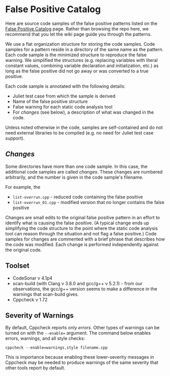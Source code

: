 # False Positive Catalog

Here are source code samples of the false positive patterns listed on the 
[False Positive Catalog](https://github.iu.edu/SEDS/mangrove/wiki/FP-Catalog) 
page. Rather than browsing the repo here, we recommend that you let the 
wiki page guide you through the patterns.

We use a flat organization structure for storing the code samples. Code samples 
for a pattern reside in a directory of the same name as the pattern. Each code 
sample is the minimized structure to reproduce the false warning. We simplified 
the structures (e.g. replacing variables with literal constant values, combining 
variable declaration and initialization, etc.) as long as the false positive did 
not go away or was converted to a true positive.

Each code sample is annotated with the following details:

* Juliet test case from which the sample is derived
* Name of the false positive structure
* False warning for each static code analysis tool
* For *changes* (see below), a description of what was changed in the code.

Unless noted otherwise in the code, samples are self-contained and do not need 
external libraries to be compiled (e.g. no need for Juliet test case support).

## *Changes*

Some directories have more than one code sample. In this case, the additional 
code samples are called *changes*. These changes are numbered arbitrarily, and 
the number is given in the code sample's filename.

For example, the 

* `list-overrun.cpp` - reduced code containing the false positive
* `list-overrun_01.cpp` - modified version that no longer contains the false positive

Changes are small edits to the original false positive pattern in an effort to 
identify what is causing the false positive. (A typical change ends up simplifying 
the code structure to the point where the static code analysis tool can reason 
through the situation and not flag a false positive.) Code samples for changes are 
commented with a brief phrase that describes how the code was modified. Each change 
is performed independently against the original code.

## Toolset

* CodeSonar v 4.1p4
* scan-build (with Clang v 3.8.0 and gcc/g++ v 5.2.1) - from our observations, the gcc/g++ version seems to make a difference in the warnings that scan-build gives.
* Cppcheck v 1.72

## Severity of Warnings

By default, Cppcheck reports only *errors*. Other types of warnings can be turned 
on with the `--enable=` argument. The command below enables errors, warnings, and 
all style checks:

    cppcheck --enable=warnings,style filename.cpp

This is importance because enabling these lower-severity messages in Cppcheck may 
be needed to produce warnings of the same severity that other tools report by 
default.